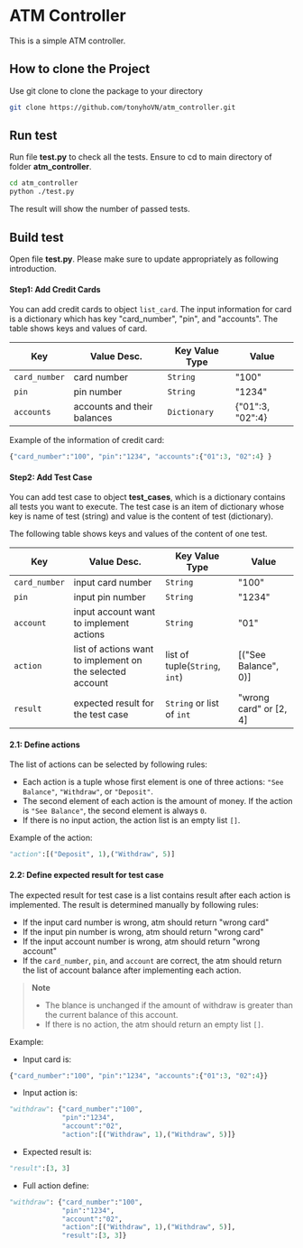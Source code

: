 # ATM Controller

This is a simple ATM controller.

## How to clone the Project

Use git clone to clone the package to your directory 

```bash
git clone https://github.com/tonyhoVN/atm_controller.git
```

## Run test
Run file __test.py__ to check all the tests. Ensure to cd to main directory of folder __atm_controller__.

```bash
cd atm_controller
python ./test.py
```
The result will show the number of passed tests.

## Build test
Open file __test.py__. Please make sure to update appropriately as following introduction.

#### Step1: Add Credit Cards
You can add credit cards to object  ``list_card``. The input information for card is a dictionary which has key "card_number", "pin", and "accounts". The table shows keys and values of card.

| Key | Value Desc. | Key Value Type | Value |
| -------- | -------- | -------- | ------- |
| `card_number` | card number | `String` | "100" |
| `pin` | pin number | `String` | "1234" |
| `accounts` | accounts and their balances | `Dictionary` | {"01":3, "02":4} |

Example of the information of credit card:

```python
{"card_number":"100", "pin":"1234", "accounts":{"01":3, "02":4} }
```

#### Step2: Add Test Case

You can add test case to object **test_cases**, which is a dictionary contains all tests you want to execute. The test case is an item of dictionary whose key is name of test (string) and value is the content of test (dictionary). 

The following table shows keys and values of the content of one test.

| Key | Value Desc. | Key Value Type | Value |
| -------- | -------- | -------- | ------- |
| `card_number` | input card number | `String` | "100" |
| `pin` | input pin number | `String` | "1234" |
| `account` | input account want to implement actions | `String` | "01" |
| `action` | list of actions want to implement on the selected account | list of tuple(`String`, `int`) | [("See Balance", 0)] |
| `result` | expected result for the test case | `String` or list of `int` | "wrong card" or [2, 4] |

#### 2.1: Define actions 
The list of actions can be selected by following rules:
- Each action is a tuple whose first element is one of three actions: `"See Balance"`, `"Withdraw"`, or `"Deposit"`.
- The second element of each action is the amount of money. If the action is `"See Balance"`, the second element is always `0`.
- If there is no input action, the action list is an empty list `[]`.

Example of the action:
```python
"action":[("Deposit", 1),("Withdraw", 5)]
```

#### 2.2: Define expected result for test case 
The expected result for test case is a list contains result after each action is implemented. The result is determined manually by following rules:
- If the input card number is wrong, atm should return "wrong card"
- If the input pin number is wrong, atm should return "wrong card"
- If the input account number is wrong, atm should return "wrong account"
- If the `card_number`, `pin`, and `account` are correct, the atm should return the list of account balance after implementing each action. 

> **Note**
> - The blance is unchanged if the amount of withdraw is greater than the current balance of this account.
> - If there is no action, the atm should return an empty list `[]`.

Example:
- Input card is:
```python 
{"card_number":"100", "pin":"1234", "accounts":{"01":3, "02":4}}
```
- Input action is:
```python 
"withdraw": {"card_number":"100", 
             "pin":"1234",
             "account":"02", 
             "action":[("Withdraw", 1),("Withdraw", 5)]}
```
- Expected result is: 
```python
"result":[3, 3]
```
- Full action define:
```python 
"withdraw": {"card_number":"100", 
             "pin":"1234",
             "account":"02", 
             "action":[("Withdraw", 1),("Withdraw", 5)],
             "result":[3, 3]}
```
